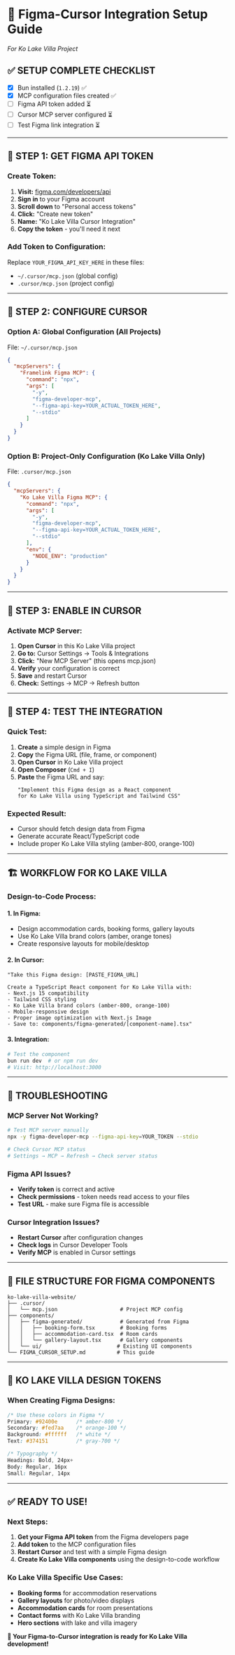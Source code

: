 # 🎨 Figma-Cursor Integration Setup Guide
*For Ko Lake Villa Project*

## ✅ **SETUP COMPLETE CHECKLIST**
- [x] Bun installed (`1.2.19`) ✅
- [x] MCP configuration files created ✅
- [ ] Figma API token added ⏳
- [ ] Cursor MCP server configured ⏳
- [ ] Test Figma link integration ⏳

---

## 🔑 **STEP 1: GET FIGMA API TOKEN**

### **Create Token:**
1. **Visit:** [figma.com/developers/api](https://www.figma.com/developers/api)
2. **Sign in** to your Figma account
3. **Scroll down** to "Personal access tokens"
4. **Click:** "Create new token"
5. **Name:** "Ko Lake Villa Cursor Integration"
6. **Copy the token** - you'll need it next

### **Add Token to Configuration:**
Replace `YOUR_FIGMA_API_KEY_HERE` in these files:
- `~/.cursor/mcp.json` (global config)
- `.cursor/mcp.json` (project config)

---

## 🔧 **STEP 2: CONFIGURE CURSOR**

### **Option A: Global Configuration (All Projects)**
File: `~/.cursor/mcp.json`
```json
{
  "mcpServers": {
    "Framelink Figma MCP": {
      "command": "npx",
      "args": [
        "-y", 
        "figma-developer-mcp", 
        "--figma-api-key=YOUR_ACTUAL_TOKEN_HERE",
        "--stdio"
      ]
    }
  }
}
```

### **Option B: Project-Only Configuration (Ko Lake Villa Only)**
File: `.cursor/mcp.json`
```json
{
  "mcpServers": {
    "Ko Lake Villa Figma MCP": {
      "command": "npx",
      "args": [
        "-y", 
        "figma-developer-mcp", 
        "--figma-api-key=YOUR_ACTUAL_TOKEN_HERE",
        "--stdio"
      ],
      "env": {
        "NODE_ENV": "production"
      }
    }
  }
}
```

---

## 🚀 **STEP 3: ENABLE IN CURSOR**

### **Activate MCP Server:**
1. **Open Cursor** in this Ko Lake Villa project
2. **Go to:** Cursor Settings → Tools & Integrations  
3. **Click:** "New MCP Server" (this opens mcp.json)
4. **Verify** your configuration is correct
5. **Save** and restart Cursor
6. **Check:** Settings → MCP → Refresh button

---

## 🎯 **STEP 4: TEST THE INTEGRATION**

### **Quick Test:**
1. **Create** a simple design in Figma
2. **Copy** the Figma URL (file, frame, or component)
3. **Open Cursor** in Ko Lake Villa project
4. **Open Composer** (`Cmd + I`)
5. **Paste** the Figma URL and say:
   ```
   "Implement this Figma design as a React component 
   for Ko Lake Villa using TypeScript and Tailwind CSS"
   ```

### **Expected Result:**
- Cursor should fetch design data from Figma
- Generate accurate React/TypeScript code
- Include proper Ko Lake Villa styling (amber-800, orange-100)

---

## 🏗️ **WORKFLOW FOR KO LAKE VILLA**

### **Design-to-Code Process:**

#### **1. In Figma:**
- Design accommodation cards, booking forms, gallery layouts
- Use Ko Lake Villa brand colors (amber, orange tones)
- Create responsive layouts for mobile/desktop

#### **2. In Cursor:**
```
"Take this Figma design: [PASTE_FIGMA_URL]

Create a TypeScript React component for Ko Lake Villa with:
- Next.js 15 compatibility
- Tailwind CSS styling  
- Ko Lake Villa brand colors (amber-800, orange-100)
- Mobile-responsive design
- Proper image optimization with Next.js Image
- Save to: components/figma-generated/[component-name].tsx"
```

#### **3. Integration:**
```bash
# Test the component
bun run dev  # or npm run dev
# Visit: http://localhost:3000
```

---

## 🔧 **TROUBLESHOOTING**

### **MCP Server Not Working?**
```bash
# Test MCP server manually
npx -y figma-developer-mcp --figma-api-key=YOUR_TOKEN --stdio

# Check Cursor MCP status
# Settings → MCP → Refresh → Check server status
```

### **Figma API Issues?**
- **Verify token** is correct and active
- **Check permissions** - token needs read access to your files
- **Test URL** - make sure Figma file is accessible

### **Cursor Integration Issues?**
- **Restart Cursor** after configuration changes
- **Check logs** in Cursor Developer Tools
- **Verify MCP** is enabled in Cursor settings

---

## 📂 **FILE STRUCTURE FOR FIGMA COMPONENTS**

```
ko-lake-villa-website/
├── .cursor/
│   └── mcp.json                    # Project MCP config
├── components/
│   ├── figma-generated/            # Generated from Figma
│   │   ├── booking-form.tsx        # Booking forms
│   │   ├── accommodation-card.tsx  # Room cards  
│   │   └── gallery-layout.tsx      # Gallery components
│   └── ui/                        # Existing UI components
└── FIGMA_CURSOR_SETUP.md          # This guide
```

---

## 🎨 **KO LAKE VILLA DESIGN TOKENS**

### **When Creating Figma Designs:**
```css
/* Use these colors in Figma */
Primary: #92400e      /* amber-800 */
Secondary: #fed7aa    /* orange-100 */  
Background: #ffffff   /* white */
Text: #374151         /* gray-700 */

/* Typography */
Headings: Bold, 24px+
Body: Regular, 16px
Small: Regular, 14px
```

---

## ✅ **READY TO USE!**

### **Next Steps:**
1. **Get your Figma API token** from the Figma developers page
2. **Add token** to the MCP configuration files  
3. **Restart Cursor** and test with a simple Figma design
4. **Create Ko Lake Villa components** using the design-to-code workflow

### **Ko Lake Villa Specific Use Cases:**
- **Booking forms** for accommodation reservations
- **Gallery layouts** for photo/video displays  
- **Accommodation cards** for room presentations
- **Contact forms** with Ko Lake Villa branding
- **Hero sections** with lake and villa imagery

**🚀 Your Figma-to-Cursor integration is ready for Ko Lake Villa development!** 